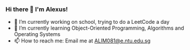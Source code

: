 ### Hi there 👋 I'm Alexus!

- 🔭 I’m currently working on school, trying to do a LeetCode a day
- 🌱 I’m currently learning Object-Oriented Programming, Algorithms and Operating Systems
- 📫 How to reach me: Email me at ALIM081@e.ntu.edu.sg
